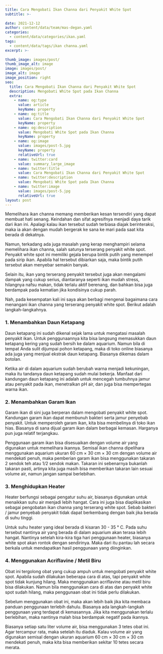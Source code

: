 ```yaml
---
title: Cara Mengobati Ikan Channa dari Penyakit White Spot
subtitle: >-
  
date: 2021-12-12
author: content/data/team/mas-degan.yaml
categories:
  - content/data/categories/ikan.yaml
tags:
  - content/data/tags/ikan channa.yaml
excerpt: >-
  
thumb_image: images/post/
thumb_image_alt: image
image: images/post/
image_alt: image
image_position: right
seo:
  title: Cara Mengobati Ikan Channa dari Penyakit White Spot
  description: Mengobati White Spot pada Ikan Channa
  extra:
    - name: og:type
      value: article
      keyName: property
    - name: og:title
      value: Cara Mengobati Ikan Channa dari Penyakit White Spot
      keyName: property
    - name: og:description
      value: Mengobati White Spot pada Ikan Channa
      keyName: property
    - name: og:image
      value: images/post-5.jpg
      keyName: property
      relativeUrl: true
    - name: twitter:card
      value: summary_large_image
    - name: twitter:title
      value: Cara Mengobati Ikan Channa dari Penyakit White Spot
    - name: twitter:description
      value: Mengobati White Spot pada Ikan Channa
    - name: twitter:image
      value: images/post-5.jpg
      relativeUrl: true
layout: post
---
```


Memelihara ikan channa memang memberikan kesan tersendiri yang dapat membuat hati senang. Keindahan dan sifat agresifnya menjadi daya tarik dari ikan ini. Apalagi kalau ikan tersebut sudah terbiasa diajak berinteraksi, maka ia akan dengan mudah bergerak ke sana ke mari pada saat kita berada di dekatnya. 

Namun, terkadang ada juga masalah yang kerap menghampiri selama memelihara ikan channa, salah satunya terserang penyakit white spot. Penyakit white spot ini memiliki gejala berupa bintik putih yang menempel pada sirip ikan. Apabila hal tersebut dibiarkan saja, maka bintik putih tersebut akan menyebar semakin banyak. 

Selain itu, ikan yang terserang penyakit tersebut juga akan mengalami dampak yang cukup serius, diantaranya seperti ikan mudah stress, hilangnya nafsu makan, tidak terlalu aktif berenang, dan bahkan bisa juga berdampak pada kematian jika kondisinya cukup parah.

Nah, pada kesempatan kali ini saya akan berbagi mengenai bagaimana cara menangani ikan channa yang terserang penyakit white spot. Berikut adalah langkah-langkahnya.

### 1. Menambahkan Daun Ketapang
Daun ketapang ini sudah dikenal sejak lama untuk mengatasi masalah penyakit ikan. Untuk penggunaannya kita bisa langsung memasukkan daun ketapang kering yang sudah bersih ke dalam aquarium. Namun bila di tempat Anda sulit dijumpai pohon ketapang, maka di toko online biasanya ada juga yang menjual ekstrak daun ketapang. Biasanya dikemas dalam botolan.

Ketika air di dalam aquarium sudah berubah warna menjadi kekuningan, maka itu tandanya daun ketapang sudah mulai bekerja. Manfaat dari kandungan daun ketapang ini adalah untuk mencegah tumbuhnya jamur atau penyakit pada ikan, menetralkan pH air, dan juga bisa mempertegas warna ikan.

### 2. Menambahkan Garam Ikan
Garam ikan di sini juga berperan dalam mengobati penyakit white spot. Kandungan garam ikan dapat membunuh bakteri serta jamur penyebab penyakit. Untuk memperoleh garam ikan, kita bisa membelinya di toko ikan hias. Biasanya di sana dijual garam ikan dalam berbagai kemasan. Harganya pun juga relatif terjangkau. 

Penggunaan garam ikan bisa disesuaikan dengan volume air yang digunakan untuk memelihara ikannya. Semisal ikan channa dipelihara menggunakan aquarium ukuran 60 cm × 30 cm × 30 cm dengan volume air mendekati penuh, maka pemberian garam ikan bisa menggunakan takaran 2 sendok teh atau 1/2 sendok makan. Takaran ini sebenarnya bukanlah takaran pasti, artinya kita juga masih bisa memberikan takaran lain sesuai volume air, namun jangan sampai berlebihan.

### 3. Menghidupkan Heater 
Heater berfungsi sebagai pengatur suhu air, biasanya digunakan untuk menaikkan suhu air menjadi lebih hangat. Cara ini juga bisa diaplikasikan sebagai pengobatan ikan channa yang terserang white spot. Sebab bakteri / jamur penyebab penyakit tidak dapat berkembang dengan baik jika berada di suhu tinggi. 

Untuk suhu heater yang ideal berada di kisaran 30 - 35 ° C. Pada suhu tersebut nantinya air yang berada di dalam aquarium akan terasa lebih hangat. Nantinya setelah kira-kira tiga hari penggunaan heater, biasanya white spot akan rontok dengan sendirinya. Maka dari itu pantau lah secara berkala untuk mendapatkan hasil penggunaan yang diinginkan.

### 4. Menggunakan Acriflavine / Metil Biru
Obat ini tergolong obat yang cukup ampuh untuk mengobati penyakit white spot. Apabila sudah dilakukan beberapa cara di atas, tapi penyakit white spot tidak kunjung hilang. Maka menggunakan acriflavine atau metil biru bisa dilakukan. Namun bila menggunakan cara di atas dan penyakit white spot sudah hilang, maka penggunaan obat ini tidak perlu dilakukan.

Sebelum menggunakan obat ini, maka akan lebih baik jika kita membaca panduan penggunaan terlebih dahulu. Biasanya ada langkah-langkah penggunaan yang terdapat di kemasannya. Jika kita menggunakan terlalu berlebihan, maka nantinya malah bisa berdampak negatif pada ikannya.

Biasanya setiap satu liter volume air, bisa menggunakan 3 tetes obat ini. Agar tercampur rata, maka setelah itu diaduk. Kalau volume air yang digunakan semisal dengan ukuran aquarium 60 cm × 30 cm × 30 cm mendekati penuh, maka kita bisa memberikan sekitar 10 tetes secara merata. 

